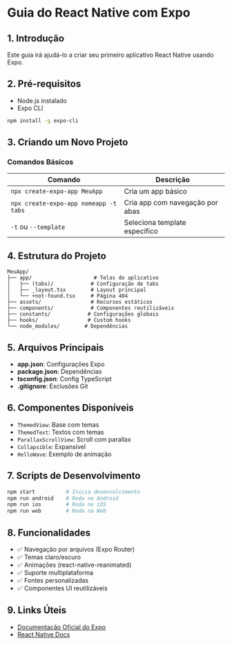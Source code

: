 # Guia do React Native com Expo

## 1. Introdução
Este guia irá ajudá-lo a criar seu primeiro aplicativo React Native usando Expo.

## 2. Pré-requisitos
- Node.js instalado
- Expo CLI
```bash
npm install -g expo-cli
```

## 3. Criando um Novo Projeto
### Comandos Básicos
| Comando | Descrição |
|---------|-----------|
| `npx create-expo-app MeuApp` | Cria um app básico |
| `npx create-expo-app nomeapp -t tabs` | Cria app com navegação por abas |
| `-t` ou `--template` | Seleciona template específico |

## 4. Estrutura do Projeto
```
MeuApp/
├── app/                    # Telas do aplicativo
│   ├── (tabs)/            # Configuração de tabs
│   ├── _layout.tsx        # Layout principal
│   └── +not-found.tsx     # Página 404
├── assets/                # Recursos estáticos
├── components/            # Componentes reutilizáveis
├── constants/            # Configurações globais
├── hooks/                # Custom hooks
└── node_modules/        # Dependências
```

## 5. Arquivos Principais
- **app.json**: Configurações Expo
- **package.json**: Dependências
- **tsconfig.json**: Config TypeScript
- **.gitignore**: Exclusões Git

## 6. Componentes Disponíveis
- `ThemedView`: Base com temas
- `ThemedText`: Textos com temas
- `ParallaxScrollView`: Scroll com parallax
- `Collapsible`: Expansível
- `HelloWave`: Exemplo de animação

## 7. Scripts de Desenvolvimento
```bash
npm start          # Inicia desenvolvimento
npm run android    # Roda no Android
npm run ios        # Roda no iOS
npm run web        # Roda na Web
```

## 8. Funcionalidades
- ✅ Navegação por arquivos (Expo Router)
- ✅ Temas claro/escuro
- ✅ Animações (react-native-reanimated)
- ✅ Suporte multiplataforma
- ✅ Fontes personalizadas
- ✅ Componentes UI reutilizáveis

## 9. Links Úteis
- [Documentação Oficial do Expo](https://docs.expo.dev/)
- [React Native Docs](https://reactnative.dev/)
